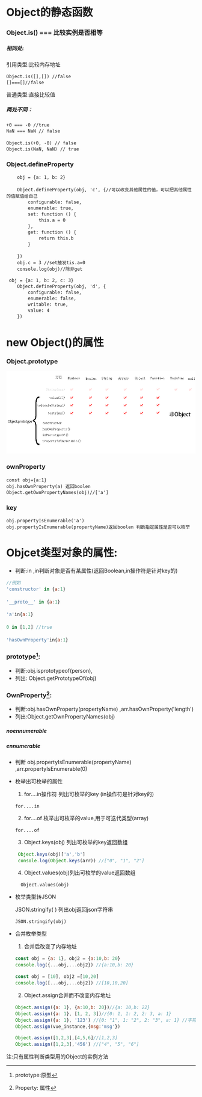 [^1]: prototype:原型 
[^2]: Property: 属性

# Object的静态函数

### Object.is()  ===  比较实例是否相等

##### 相同处:

引用类型:比较内存地址

```
Object.is([],[]) //false
[]===[]//false
```

普通类型:直接比较值

##### 两处不同：

```
+0 === -0 //true
NaN === NaN // false

Object.is(+0, -0) // false
Object.is(NaN, NaN) // true
```

### Object.defineProperty

```
    obj = {a: 1, b: 2}

    Object.defineProperty(obj, 'c', {//可以改变其他属性的值，可以把其他属性的值赋值给自己
        configurable: false,
        enumerable: true,
        set: function () {
            this.a = 0
        },
        get: function () {
            return this.b
        }

    })
    obj.c = 3 //set触发tis.a=0
    console.log(obj)//除非get
```

```
 obj = {a: 1, b: 2, c: 3}
    Object.defineProperty(obj, 'd', {
        configurable: false,
        enumerable: false,
        writable: true,
        value: 4
    })

```





# new Object()的属性

### Object.prototype

![](img/object.prototype.png)

### ownProperty

```
const obj={a:1}
obj.hasOwnProperty(a) 返回boolen 
Object.getOwnPropertyNames(obj)//['a']
```

### key

```
obj.propertyIsEnumerable('a')
obj.propertyIsEnumerable(propertyName)返回boolen 判断指定属性是否可以枚举
```

# Objcet类型对象的属性:

 * 判断:in ,in判断对象是否有某属性(返回Boolean,in操作符是针对key的)

 ```javascript
 //例如
 'constructor' in {a:1}
 
 '__proto__' in {a:1}
 
 'a'in{a:1}
 
 0 in [1,2] //true
 
 'hasOwnProperty'in{a:1}
 ```

###  __prototype[^1]:__

 * 判断:obj.isprototypeof(person),
 * 列出: Object.getPrototypeOf(obj)

###  __OwnProperty[^2]:__ 

 * 判断:obj.hasOwnProperty(propertyName) ,arr.hasOwnProperty('length')
* 列出:Object.getOwnPropertyNames(obj)

##### noennumerable

#####  ennumerable

 * 判断 obj.propertyIsEnumerable(propertyName) ,arr.propertyIsEnumerable(0)

 * 枚举出可枚举的属性

   1. for....in操作符 列出可枚举的key (in操作符是针对key的)

   ```
   for....in
   ```

   2. for....of 枚举出可枚举的value,用于可迭代类型(array)

   ```
   for....of
   ```

   3.   Object.keys(obj) 列出可枚举的key返回数组

   ````js
    Object.keys(obj)['a','b']
    console.log(Object.keys(arr)) //["0", "1", "2"]
   ````

   4. Object.values(obj)列出可枚举的value返回数组

   ```
     Object.values(obj)
   ```

* 枚举类型转JSON

  JSON.stringify( )   列出obj返回json字符串

     ```
  JSON.stringify(obj) 
     ```

* 合并枚举类型

  1. 合并后改变了内存地址

  ```js
  const obj = {a: 1}, obj2 = {a:10,b: 20}
  console.log({...obj,...obj2}) //{a:10,b: 20}
  ```

  ```js
  const obj = [10], obj2 =[10,20]
  console.log([...obj,...obj2]) //[10,10,20]
  ```

  2. Object.assign合并而不改变内存地址

  ```js
  Object.assign({a: 1}, {a:10,b: 20})//{a: 10,b: 22}
  Object.assign({a: 1}, [1, 2, 3])//{0: 1, 1: 2, 2: 3, a: 1}
  Object.assign({a: 1}, '123') //{0: "1", 1: "2", 2: "3", a: 1} //字符串自动封装对象了
  Object.assign(vue_instance,{msg:'msg'})
  ```

  ```js
  Object.assign([1,2,3],[4,5,6]//[1,2,3]
  Object.assign([1,2,3],'456') //["4", "5", "6"]
  ```

  

注:只有属性判断类型用的Object的实例方法
